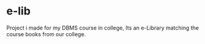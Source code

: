 # e-lib
Project i made for my DBMS course in college, Its an e-Library matching the course books from our college.
